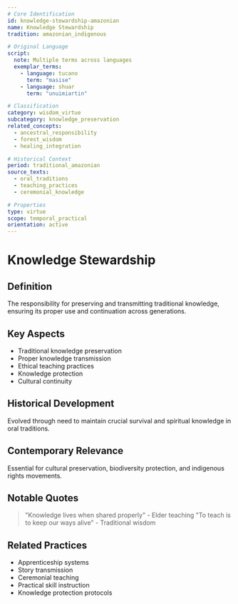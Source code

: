 ```yaml
---
# Core Identification
id: knowledge-stewardship-amazonian
name: Knowledge Stewardship
tradition: amazonian_indigenous

# Original Language
script:
  note: Multiple terms across languages
  exemplar_terms:
    - language: tucano
      term: "masise"
    - language: shuar
      term: "unuimiartin"

# Classification
category: wisdom_virtue
subcategory: knowledge_preservation
related_concepts:
  - ancestral_responsibility
  - forest_wisdom
  - healing_integration

# Historical Context
period: traditional_amazonian
source_texts:
  - oral_traditions
  - teaching_practices
  - ceremonial_knowledge

# Properties
type: virtue
scope: temporal_practical
orientation: active
---
```


# Knowledge Stewardship

## Definition
The responsibility for preserving and transmitting traditional knowledge, ensuring its proper use and continuation across generations.

## Key Aspects
- Traditional knowledge preservation
- Proper knowledge transmission
- Ethical teaching practices
- Knowledge protection
- Cultural continuity

## Historical Development
Evolved through need to maintain crucial survival and spiritual knowledge in oral traditions.

## Contemporary Relevance
Essential for cultural preservation, biodiversity protection, and indigenous rights movements.

## Notable Quotes
> "Knowledge lives when shared properly" - Elder teaching
> "To teach is to keep our ways alive" - Traditional wisdom

## Related Practices
- Apprenticeship systems
- Story transmission
- Ceremonial teaching
- Practical skill instruction
- Knowledge protection protocols